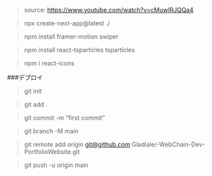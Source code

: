 > source: https://www.youtube.com/watch?v=cMuwIRJQQa4

> npx create-next-app@latest ./

> npm install framer-motion swiper

> npm install react-tsparticles tsparticles

> npm i react-icons

###デプロイ

> git init

> git add .

> git commit -m "first commit"

> git branch -M main

> git remote add origin git@github.com:Gladiale/-WebChain-Dev-PortfolioWebsite.git

> git push -u origin main

